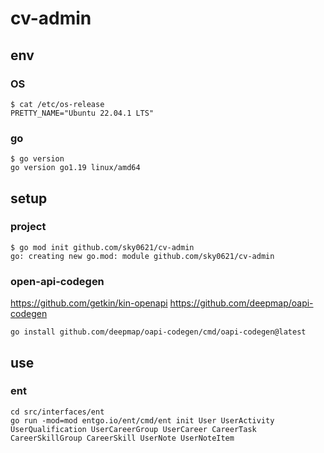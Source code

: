 # cv-admin

## env

### OS

```
$ cat /etc/os-release 
PRETTY_NAME="Ubuntu 22.04.1 LTS"
```

### go

```
$ go version
go version go1.19 linux/amd64
```

## setup

### project

```
$ go mod init github.com/sky0621/cv-admin
go: creating new go.mod: module github.com/sky0621/cv-admin
```

### open-api-codegen

https://github.com/getkin/kin-openapi
https://github.com/deepmap/oapi-codegen

```
go install github.com/deepmap/oapi-codegen/cmd/oapi-codegen@latest
```

## use

### ent

```
cd src/interfaces/ent
go run -mod=mod entgo.io/ent/cmd/ent init User UserActivity UserQualification UserCareerGroup UserCareer CareerTask CareerSkillGroup CareerSkill UserNote UserNoteItem
```